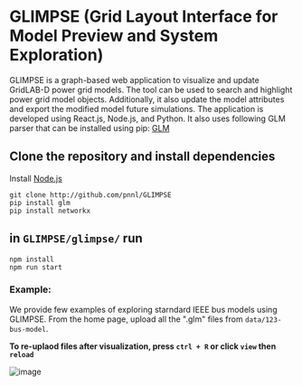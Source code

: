 # GLIMPSE (Grid Layout Interface for Model Preview and System Exploration)

GLIMPSE is a graph-based web application to visualize and update GridLAB-D power grid models. The tool can be used to search and highlight power grid model objects. Additionally, it also update the model attributes and export the modified model future simulations. The application is developed using React.js, Node.js, and Python. It also uses following GLM parser that can be installed using pip: [GLM](https://github.com/NREL/glm) 

## Clone the repository and install dependencies
Install [Node.js](https://nodejs.org/en)

```
git clone http://github.com/pnnl/GLIMPSE
pip install glm
pip install networkx
```

## in `GLIMPSE/glimpse/` run 
```
npm install
npm run start
```

### Example:
We provide few examples of exploring starndard IEEE bus models using GLIMPSE. From the home page, upload all the ".glm" files from `data/123-bus-model`.

**To re-uplaod files after visualization, press `ctrl + R` or click `view` then `reload`**

![image](https://github.com/pnnl/glm_viz/assets/4779453/5c74d781-6491-49a9-afec-7fcf13a2ba56)